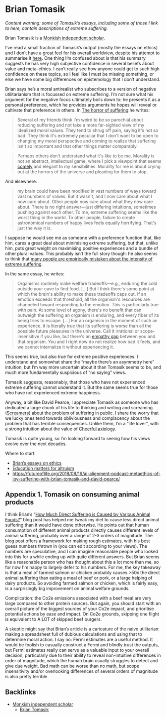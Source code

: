 # Brian Tomasik
*Content warning: some of Tomasik’s essays, including some of those I link to here, contain descriptions of extreme suffering.*

Brian Tomasik is a [Monkish independent scholar](/fragments/monkish-independent-scholar.md).

I’ve read a small fraction of Tomasik’s output (mostly the essays on ethics) and I don’t have a great feel for his overall worldview, despite his attempt to summarise it [here](https://reducing-suffering.org/summary-beliefs-values-big-questions/). One thing I’m confused about is that his summary suggests he has very high subjective confidence in several beliefs about value and meta-ethics. I can’t really see how anyone could get to such high confidence on these topics, so I feel like I must be missing something, or else we have some big differences on epistemology that I don’t understand. 

Brian says he’s a moral antirealist who subscribes to a version of negative utilitarianism that is focussed on extreme suffering. I’m not sure what his argument for the negative focus ultimately boils down to: he presents it as a personal preference, which he provides arguments he hopes will reveal or cultivate that preference in others. In [The horror of suffering](https://reducing-suffering.org/the-horror-of-suffering/) he writes:

> Several of my friends think I'm weird to be so parochial about reducing suffering and not take a more far-sighted view of my idealized moral values. They tend to shrug off pain, saying it's not so bad. They think it's extremely peculiar that I don't want to be open to changing my moral perspective and coming to realize that suffering isn't so important and that other things matter comparably.

> Perhaps others don't understand what it's like to be me. Morality is not an abstract, intellectual game, where I pick a viewpoint that seems  [comely](http://www.utilitarian-essays.com/beauty-driven-morality.html)  and elegant to my sensibilities. Morality for me is about crying out at the horrors of the universe and pleading for them to stop.

And elsewhere:

> my brain could have been modified in vast numbers of ways toward vast numbers of values. But it wasn't, and I now care about what I now care about. Other people now care about what they now care about. There is no right answer—just differing intuitions, sometimes pushing against each other. To me, extreme suffering seems like the worst thing in the world. To other people, failure to create astronomical numbers of happy lives feels equally horrifying. That's just the way it is.

I suppose he would see me as someone with a preference function that, like him, cares a great deal about minimising extreme suffering, but that, unlike him, puts great weight on maximising positive experiences and a bundle of other plural values. This probably isn’t the full story though: he also seems to think that [many people are empirically mistaken about the intensity of extreme suffering](https://reducing-suffering.org/the-horror-of-suffering/).

In the same essay, he writes:

> Organisms routinely make welfare tradeoffs—e.g., enduring the cold outside your cave to find food. […] But I think there's some point at which the brain's ability to make these tradeoffs caps out. If an emotion exceeds that threshold, all the organism's resources are channeled toward responding to the emotion. This is particularly true with pain. At some level of agony, there's no benefit that can outweigh the suffering an organism is enduring, and every fiber of its being tries to escape.
> […]
> For an organism in the moment of such an experience, it is literally true that its suffering is worse than all the possible future pleasures in the universe. Call it irrational or scope-insensitive if you like, but there's an  [empathy gap](https://en.wikipedia.org/wiki/Empathy_gap)  between you and that organism. You and I right now do not realize how bad it feels, and we cannot internalize it without experiencing it.

This seems true, but also true for extreme positive experiences. I understand and somewhat share the “maybe there’s an asymmetry here” intuition, but I’m way more uncertain about it than Tomasik seems to be, and much more fundamentally suspicious of “no saying” views.

Tomasik suggests, reasonably, that those who have not experienced extreme suffering cannot understand it. But the same seems true for those who have not experienced extreme happiness.

Anyway, a bit like David Pearce, I appreciate Tomasik as someone who has dedicated a large chunk of his life to thinking and writing and screaming ([Screamers](/fragments/screamers.md)) about the problem of suffering in public. I share the worry that we lucky ones tend towards obliviousness and complacency about the problem that has terrible consequences. Unlike them, I’m a “life lover”, with a strong intuition about the value of [Cheerful axiology](/fragments/cheerful-axiology.md).

Tomasik is quite young, so I’m looking forward to seeing how his views evolve over the next decades.

Where to start:
* [Brian’s essays on ethics](https://reducing-suffering.org/#ethics)
* [Education matters for altruism](https://longtermrisk.org/education-matters-for-altruism/#Taking_the_big_picture_Textbooks_review_articles_and_Wikipedia)
* https://futureoflife.org/2018/08/16/ai-alignment-podcast-metaethics-of-joy-suffering-with-brian-tomasik-and-david-pearce/

## Appendix 1. Tomasik on consuming animal products
I think Brian’s “[How Much Direct Suffering is Caused by Various Animal Foods?](https://reducing-suffering.org/how-much-direct-suffering-is-caused-by-various-animal-foods/)” blog post has helped me tweak my diet to cause less direct animal suffering than it would have done otherwise. He points out that human consumption of different animal products directly causes different levels of animal suffering, probably over a range of 2-3 orders of magnitude. The blog post offers a framework for making rough estimates, with his best guess numbers thrown in (you can edit according to your views). The numbers are speculative, and I can imagine reasonable people who looked into this for a while ending up with quite different answers. But Brian seems like a reasonable person who has thought about this a lot more than me, so for now I'm happy to largely defer to his numbers. For me, the key takeaway is that a meal of farmed salmon or chicken probably causes  >50x the direct animal suffering than eating a meal of beef or pork, or a large helping of dairy products. So avoiding farmed salmon or chicken, which is fairly easy, is a surprisingly big improvement on animal welfare grounds. 

Complication: the Co2e emissions associated with a beef meal are very large compared to other protein sources. But again, you should start with an overall picture of the biggest sources of your Co2e impact, and prioritise potential actions by ease and impact. On Co2e grounds, skipping one flight is equivalent to A LOT of skipped beef burgers. 

A skeptic might say that Brian’s article is a caricature of the naive utilitarian: making a spreadsheet full of dubious calculations and using that to determine moral action. I say no: Fermi estimates are a useful method. It would be foolish to casually construct a Fermi and blindly trust the outputs, but Fermi estimates really can serve as a valuable input to your overall decision, particularly due to their ability to reveal non-intuitive differences in order of magnitude, which the human brain usually struggles to detect and give due weight. Bad math can be worse than no math, but scope insensitivity and/or overlooking differences of several orders of magnitude is also pretty terrible.

## Backlinks
* [Monkish independent scholar](/fragments/monkish-independent-scholar.md)
	* [Brian Tomasik](/people/brian-tomasik.md)

<!-- #web/people -->

<!-- {BearID:brian-tomasik.md} -->
